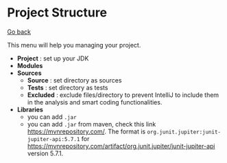 # Project Structure

[Go back](../index.md#intellij-idea)

This menu will help you managing your project.

* **Project** : set up your JDK
* **Modules**
* **Sources** 
  * **Source** : set directory as sources
  * **Tests** : set directory as tests
  * **Excluded** : exclude files/directory 
    to prevent IntelliJ to include them in the
    analysis and smart coding functionalities.
* **Libraries**
    * you can add ``.jar``
    * you can add ``.jar`` from maven,
    check this link <https://mvnrepository.com/>.
    The format is ``org.junit.jupiter:junit-jupiter-api:5.7.1``
    for <https://mvnrepository.com/artifact/org.junit.jupiter/junit-jupiter-api>
    version 5.7.1.